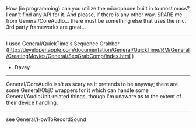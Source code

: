 How (in programming) can you utilize the microphone built in to most macs? I can't find any API for it. And please, if there is any other way, SPARE me from General/CoreAudio... there must be something else that uses the mic. 3rd party frameworks are great...

----

I used General/QuickTime's Sequence Grabber (http://developer.apple.com/documentation/General/QuickTime/RM/General/CreatingMovies/General/SeqGrabComp/index.html )

- Davey

----

General/CoreAudio isn't as scary as it pretends to be anyway; there are some General/ObjC wrappers for it which can handle some General/AudioUnit-related things, though I'm unaware as to the extent of their device handling.

----

see General/HowToRecordSound